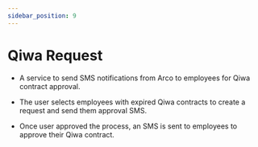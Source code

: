 ```yaml
---
sidebar_position: 9
---
```


# Qiwa Request

  - A service to send SMS notifications from Arco to employees for Qiwa contract approval.

  - The user selects employees with expired Qiwa contracts to create a request and send them approval SMS.

  - Once user approved the process, an SMS is sent to employees to approve their Qiwa contract.